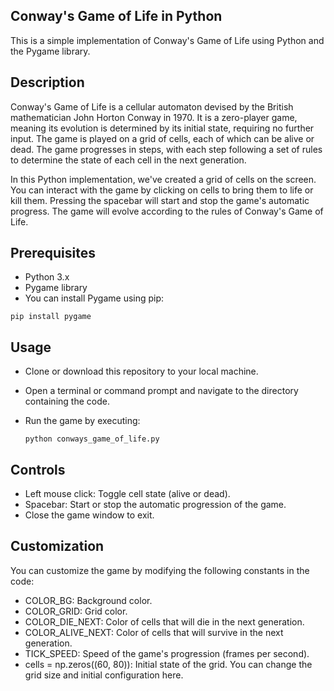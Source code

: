 
## Conway's Game of Life in Python

This is a simple implementation of Conway's Game of Life using Python and the Pygame library.

## Description

Conway's Game of Life is a cellular automaton devised by the British mathematician John Horton Conway in 1970. It is a zero-player game, meaning its evolution is determined by its initial state, requiring no further input. The game is played on a grid of cells, each of which can be alive or dead. The game progresses in steps, with each step following a set of rules to determine the state of each cell in the next generation.

In this Python implementation, we've created a grid of cells on the screen. You can interact with the game by clicking on cells to bring them to life or kill them. Pressing the spacebar will start and stop the game's automatic progress. The game will evolve according to the rules of Conway's Game of Life.

## Prerequisites

- Python 3.x
- Pygame library
- You can install Pygame using pip:


`pip install pygame`


## Usage

- Clone or download this repository to your local machine.
- Open a terminal or command prompt and navigate to the directory containing the code.
- Run the game by executing:
    
     `python conways_game_of_life.py`


## Controls

- Left mouse click: Toggle cell state (alive or dead).
- Spacebar: Start or stop the automatic progression of the game.
- Close the game window to exit.


## Customization
You can customize the game by modifying the following constants in the code:

- COLOR_BG: Background color.
- COLOR_GRID: Grid color.
- COLOR_DIE_NEXT: Color of cells that will die in the next generation.
- COLOR_ALIVE_NEXT: Color of cells that will survive in the next generation.
- TICK_SPEED: Speed of the game's progression (frames per second).
- cells = np.zeros((60, 80)): Initial state of the grid. You can change the grid size and initial configuration here.